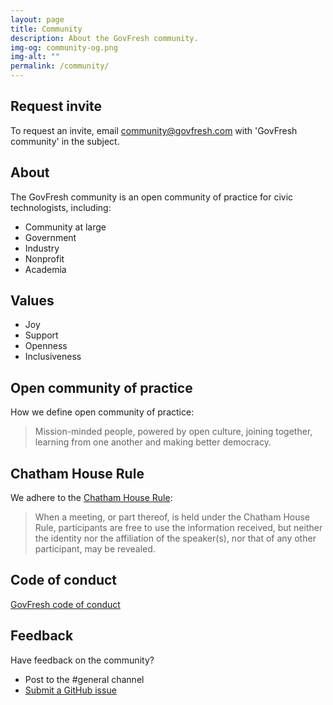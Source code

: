 ```yaml
---
layout: page
title: Community
description: About the GovFresh community.
img-og: community-og.png
img-alt: ""
permalink: /community/
---
```


## Request invite

To request an invite, email <community@govfresh.com> with 'GovFresh community' in the subject.

## About

The GovFresh community is an open community of practice for civic technologists, including:

* Community at large
* Government
* Industry
* Nonprofit
* Academia

## Values

* Joy
* Support
* Openness
* Inclusiveness

## Open community of practice

How we define open community of practice:

> Mission-minded people, powered by open culture, joining together, learning from one another and making better democracy.

## Chatham House Rule

We adhere to the [Chatham House Rule](https://en.wikipedia.org/wiki/Chatham_House_Rule):

> When a meeting, or part thereof, is held under the Chatham House Rule, participants are free to use the information received, but neither the identity nor the affiliation of the speaker(s), nor that of any other participant, may be revealed.

## Code of conduct

[GovFresh code of conduct](/conduct/)

## Feedback

Have feedback on the community?

* Post to the #general channel
* [Submit a GitHub issue](
https://github.com/govfresh/govfresh.github.io/issues/new?assignees=&labels=general&template=general.md&title=)
